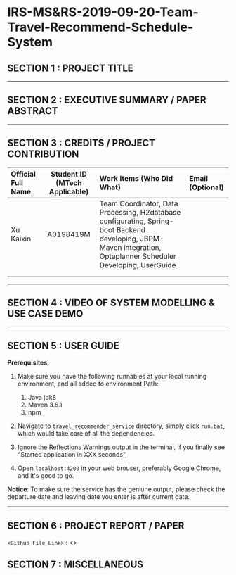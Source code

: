 IRS-MS&RS-2019-09-20-Team-Travel-Recommend-Schedule-System
===

## SECTION 1 : PROJECT TITLE


---

## SECTION 2 : EXECUTIVE SUMMARY / PAPER ABSTRACT

---

## SECTION 3 : CREDITS / PROJECT CONTRIBUTION

| Official Full Name  | Student ID (MTech Applicable)  | Work Items (Who Did What) | Email (Optional) |
| :------------ |:---------------:| :-----| :-----|
| Xu Kaixin | A0198419M | Team Coordinator, Data Processing, H2database configurating, Spring-boot Backend developing, JBPM-Maven integration, Optaplanner Scheduler Developing, UserGuide | |
|  |  |  |
|  |  |  |

---

## SECTION 4 : VIDEO OF SYSTEM MODELLING & USE CASE DEMO


---

## SECTION 5 : USER GUIDE

__Prerequisites:__

1. Make sure you have the following runnables at your local running environment, and all added to environment Path:
	
	1. Java jdk8
	2. Maven 3.6.1
	3. npm

2. Navigate to `travel_recommender_service` directory, simply click `run.bat`, which would take care of all the dependencies.

3. Ignore the Reflections Warnings output in the terminal, if you finally see "Started application in XXX seconds", 

4. Open `localhost:4200` in your web brouser, preferably Google Chrome, and it's good to go.


__Notice__:
To make sure the service has the geniune output, please check the departure date and leaving date you enter is after current date.

---

## SECTION 6 : PROJECT REPORT / PAPER

`<Github File Link>` : <>

## SECTION 7 : MISCELLANEOUS
